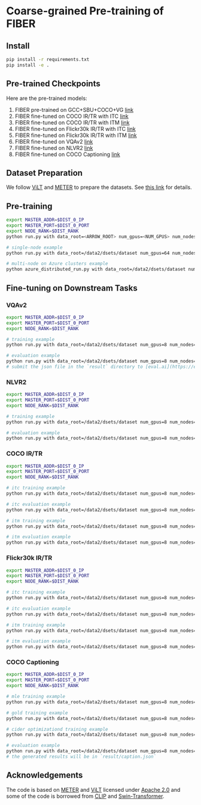 # Coarse-grained Pre-training of FIBER

## Install

```bash
pip install -r requirements.txt
pip install -e .
```

## Pre-trained Checkpoints

Here are the pre-trained models:
1. FIBER pre-trained on GCC+SBU+COCO+VG [link]()
2. FIBER fine-tuned on COCO IR/TR with ITC [link]()
3. FIBER fine-tuned on COCO IR/TR with ITM [link]()
4. FIBER fine-tuned on Flickr30k IR/TR with ITC [link]()
5. FIBER fine-tuned on Flickr30k IR/TR with ITM [link]()
6. FIBER fine-tuned on VQAv2 [link]()
7. FIBER fine-tuned on NLVR2 [link]()
8. FIBER fine-tuned on COCO Captioning [link]()


## Dataset Preparation

We follow [ViLT](https://github.com/dandelin/ViLT) and [METER](https://github.com/zdou0830/METER) to prepare the datasets. See [this link](https://github.com/dandelin/ViLT/blob/master/DATA.md) for details.

## Pre-training

```bash
export MASTER_ADDR=$DIST_0_IP
export MASTER_PORT=$DIST_0_PORT
export NODE_RANK=$DIST_RANK
python run.py with data_root=<ARROW_ROOT> num_gpus=<NUM_GPUS> num_nodes=<NUM_NODES> task_pretrain_mlm_itm_itc per_gpu_batchsize=<BS_FITS_YOUR_GPU>

# single-node example
python run.py with data_root=/data2/dsets/dataset num_gpus=64 num_nodes=1 task_mlm_itm_itc per_gpu_batchsize=8

# multi-node on Azure clusters example
python azure_distributed_run.py with data_root=/data2/dsets/dataset num_gpus=8 num_nodes=8 task_mlm_itm_itc per_gpu_batchsize=8
``` 

## Fine-tuning on Downstream Tasks

### VQAv2

```bash
export MASTER_ADDR=$DIST_0_IP
export MASTER_PORT=$DIST_0_PORT
export NODE_RANK=$DIST_RANK

# training example
python run.py with data_root=/data2/dsets/dataset num_gpus=8 num_nodes=1 task_finetune_vqa per_gpu_batchsize=8 load_path=fiber_pretrain.ckpt

# evaluation example
python run.py with data_root=/data2/dsets/dataset num_gpus=8 num_nodes=1 task_finetune_vqa per_gpu_batchsize=32 load_path=fiber_vqa.ckpt test_only=True
# submit the json file in the `result` directory to [eval.ai](https://eval.ai/web/challenges/challenge-page/830/overview) evaluation server to get the test-dev and/or test-std scores.
```

### NLVR2

```bash
export MASTER_ADDR=$DIST_0_IP
export MASTER_PORT=$DIST_0_PORT
export NODE_RANK=$DIST_RANK

# training example
python run.py with data_root=/data2/dsets/dataset num_gpus=8 num_nodes=1  task_finetune_nlvr2 per_gpu_batchsize=8 load_path=fiber_pretrain.ckpt

# evaluation example
python run.py with data_root=/data2/dsets/dataset num_gpus=8 num_nodes=1  task_finetune_nlvr2 per_gpu_batchsize=32 load_path=fiber_nlvr2.ckpt test_only=True
``` 

### COCO IR/TR

```bash
export MASTER_ADDR=$DIST_0_IP
export MASTER_PORT=$DIST_0_PORT
export NODE_RANK=$DIST_RANK

# itc training example
python run.py with data_root=/data2/dsets/dataset num_gpus=8 num_nodes=1 task_finetune_irtr_itc_coco per_gpu_batchsize=128 load_path=fiber_pretrain.ckpt

# itc evaluation example
python run.py with data_root=/data2/dsets/dataset num_gpus=8 num_nodes=1 task_finetune_irtr_itc_coco per_gpu_batchsize=32 load_path=fiber_coco_irtr_itc.ckpt get_recall_metric=True test_only=True

# itm training example
python run.py with data_root=/data2/dsets/dataset num_gpus=8 num_nodes=1 task_finetune_irtr_itm_coco per_gpu_batchsize=8 load_path=fiber_pretrain.ckpt

# itm evaluation example
python run.py with data_root=/data2/dsets/dataset num_gpus=8 num_nodes=1 task_finetune_irtr_itm_coco per_gpu_batchsize=32 load_path=fiber_coco_irtr_itc.ckpt get_recall_metric=True get_recall_metric_itc=False test_only=True
``` 

### Flickr30k IR/TR

```bash
export MASTER_ADDR=$DIST_0_IP
export MASTER_PORT=$DIST_0_PORT
export NODE_RANK=$DIST_RANK

# itc training example
python run.py with data_root=/data2/dsets/dataset num_gpus=8 num_nodes=1 task_finetune_irtr_itc_f30k per_gpu_batchsize=128 load_path=fiber_coco_irtr_itc.ckpt

# itc evaluation example
python run.py with data_root=/data2/dsets/dataset num_gpus=8 num_nodes=1 task_finetune_irtr_itc_f30k per_gpu_batchsize=32 load_path=fiber_f30k_irtr_itc.ckpt get_recall_metric=True test_only=True

# itm training example
python run.py with data_root=/data2/dsets/dataset num_gpus=8 num_nodes=1 task_finetune_irtr_itm_f30k per_gpu_batchsize=8 load_path=fiber_coco_irtr_itm.ckpt

# itm evaluation example
python run.py with data_root=/data2/dsets/dataset num_gpus=8 num_nodes=1 task_finetune_irtr_itm_f30k per_gpu_batchsize=32 load_path=fiber_f30k_irtr_itm.ckpt get_recall_metric=True get_recall_metric_itc=False
```

### COCO Captioning

```bash
export MASTER_ADDR=$DIST_0_IP
export MASTER_PORT=$DIST_0_PORT
export NODE_RANK=$DIST_RANK

# mle training example
python run.py with data_root=/data2/dsets/dataset num_gpus=8 num_nodes=1 task_finetune_caption_mle_coco per_gpu_batchsize=8 load_path=fiber_pretrain.ckpt

# gold training example
python run.py with data_root=/data2/dsets/dataset num_gpus=8 num_nodes=1 task_finetune_caption_gold_coco per_gpu_batchsize=8 load_path=fiber_coco_caption_mle.ckpt

# cider optimizationd training example
python run.py with data_root=/data2/dsets/dataset num_gpus=8 num_nodes=1 task_finetune_caption_cider_coco per_gpu_batchsize=8 load_path=fiber_coco_caption_gold.ckpt

# evaluation example
python run.py with data_root=/data2/dsets/dataset num_gpus=8 num_nodes=1 task_finetune_caption_mle_coco per_gpu_batchsize=32 load_path=fiber_coco_caption.ckpt
# the generated results will be in `result/caption.json`
```


## Acknowledgements

The code is based on [METER](https://github.com/zdou0830/METER) and [ViLT](https://github.com/dandelin/ViLT) licensed under [Apache 2.0](https://github.com/dandelin/ViLT/blob/master/LICENSE) and some of the code is borrowed from [CLIP](https://github.com/openai/CLIP) and [Swin-Transformer](https://github.com/microsoft/Swin-Transformer).
